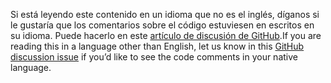 <span data-ttu-id="854a7-101">Si está leyendo este contenido en un idioma que no es el inglés, díganos si le gustaría que los comentarios sobre el código estuviesen en escritos en su idioma. Puede hacerlo en este [artículo de discusión de GitHub](https://github.com/aspnet/AspNetCore.Docs/issues/16455).</span><span class="sxs-lookup"><span data-stu-id="854a7-101">If you are reading this in a language other than English, let us know in this [GitHub discussion issue](https://github.com/aspnet/AspNetCore.Docs/issues/16455) if you’d like to see the code comments in your native language.</span></span>